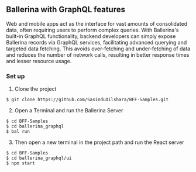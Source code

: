 ## Ballerina with GraphQL features

Web and mobile apps act as the interface for vast amounts of consolidated data, often requiring users to perform complex queries. With Ballerina's built-in GraphQL functionality, backend developers can simply expose Ballerina records via GraphQL services, facilitating advanced querying and targeted data fetching. This avoids over-fetching and under-fetching of data and reduces the number of network calls, resulting in better response times and lesser resource usage.

### Set up

1. Clone the project 

```
$ git clone https://github.com/SasinduDilshara/BFF-Samples.git
```

2. Open a Terminal and run the Ballerina Server

```
$ cd BFF-Samples
$ cd ballerina_graphql
$ bal run
```

3. Then open a new terminal in the project path and run the React server

```
$ cd BFF-Samples
$ cd ballerina_graphql/ui
$ npm start
```
